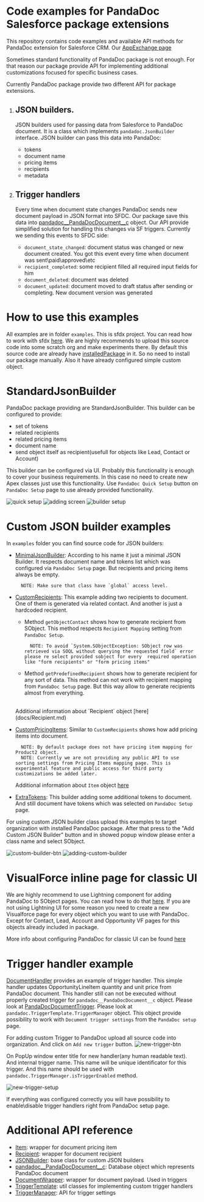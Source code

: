 # Code examples for PandaDoc Salesforce package extensions

This repository contains code examples and available API methods for PandaDoc extension for Salesforce CRM.
Our [AppExchange page](https://appexchange.salesforce.com/appxListingDetail?listingId=a0N3A00000DvMrEUAV)

Sometimes standard functionality of PandaDoc package is not enough.
For that reason our package provide API for implementing additional customizations focused for specific business cases.

Currently PandaDoc package provide two different API for package extensions.

1. ## JSON builders.
    JSON builders used for passing data from Salesforce to PandaDoc document. It is a class which implements `pandadoc.JsonBuilder` interface. JSON builder can pass this data into PandaDoc:
    - tokens
    - document name
    - pricing items
    - recipients
    - metadata

2. ## Trigger handlers
    Every time when document state changes PandaDoc sends new document payload in JSON format into SFDC. Our package save this data into [pandadoc__PandaDocDocument__c](docs/pandadoc__PandaDocDocument__c.md) object. Our API provide simplified solution for handling this changes via SF triggers. Currently we sending this events to SFDC side:
    - `document_state_changed`: document status was changed or new document created. You got this event every time when document was sent\paid\approved\etc
    - `recipient_completed`: some recipient filled all required input fields for him
    - `document_deleted`: document was deleted
    - `document_updated`: document moved to draft status after sending or completing. New document version was generated

# How to use this examples

All examples are in folder `examples`. This is sfdx project. You can read how to work with sfdx [here](https://developer.salesforce.com/tools/sfdxcli). We are highly recommends to upload this source code into some scratch org and make experiments there.
By default this source code are already have [installedPackage](examples/force-app/main/default/installedPackages/pandadoc.installedPackage-meta.xml) in it.
So no need to install our package manually. Also it have already configured simple custom object.

# StandardJsonBuilder

PandaDoc package providing are StandardJsonBuilder. This builder can be configured to provide:
- set of tokens
- related recipients
- related pricing items
- document name
- send object itself as recipient(usefull for objects like Lead, Contact or Account)

This builder can be configured via UI. Probably this functionality is enough to cover your business requirements. In this case no need to create new Apex classes just use this functionality. Use `PandaDoc Quick Setup` button on `PandaDoc Setup` page to use already provided functionality.

![quick setup](screenshots/01-quick-setup-btn.png)
![adding screen](screenshots/02-adding-screen.png)
![builder setup](screenshots/03-builder-setup.png)

# Custom JSON builder examples

In `examples` folder you can find source code for JSON builders:
- [MinimalJsonBuilder](examples/force-app/main/default/classes/MinimalJsonBuilder.cls): According to his name it just a minimal JSON Builder. It respects document name and tokens list which was configured via `PandaDoc Setup` page. But recipients and pricing items always be empty.

        NOTE: Make sure that class have `global` access level.

- [CustomRecipients](examples/force-app/main/default/classes/CustomRecipients.cls): This example adding two recipients to document. One of them is generated via related contact. And another is just a hardcoded recipient.
    - Method `getObjectContact` shows how to generate recipient from SObject. This method respects `Recipient Mapping` setting from `PandaDoc Setup`.

            NOTE: To avoid `System.SObjectException: SObject row was retrieved via SOQL without querying the requested field` error please re select provided sobject for every  required operation  like "form recipients" or "form pricing items"

    - Method `getPredefinedRecipient` shows how to generate recipient for any sort of data. This method can not work with recipient mapping from `PandaDoc Setup` page. But this way allow to generate recipients almost from everything.
    <br>
    Additional information about `Recipient` object [here](docs/Recipient.md)

- [CustomPricingItems](examples/force-app/main/default/classes/CustomPricingItems.cls): Similar to `CustomRecipients` shows how add pricing items into document.

        NOTE: By default package does not have pricing item mapping for Product2 object.
        NOTE: Currently we are not providing any public API to use sorting settings from Pricing Items mapping page. This is experimental feature and public access for third party customizations be added later.

    Additional information about `Item` object [here](docs/Item.md)

- [ExtraTokens](examples/force-app/main/default/classes/ExtraTokens.cls): This builder adding some additional tokens to document. And still document have tokens which was selected on `PandaDoc Setup` page.

For using custom JSON builder class upload this examples to target organization with installed PandaDoc package. After that press to the "Add Custom JSON Builder" button and in showed popup window please enter a class name and select SObject.

![custom-builder-btn](screenshots/04-custom-builder-btn.png)
![adding-custom-builder](screenshots/05-adding-custom-builder.png)

# VisualForce inline page for classic UI
We are highly recommend to use Lightning component for adding PandaDoc to SObject pages. You can read how to do that [here](https://support.pandadoc.com/hc/en-us/articles/360019828554-Salesforce-Lightning-Standard-setup-). If you are not using Lightning UI for some reason you need to create a new Visualforce page for every  object which you want to use with PandaDoc. Except for Contact, Lead, Account and Opportunity VF pages for this objects already included in package.

More info about configuring PandaDoc for classic UI can be found [here](https://support.pandadoc.com/hc/en-us/articles/360007816454-Salesforce-Classic-Add-PandaDoc-to-custom-objects)

# Trigger handler example

[DocumentHandler](examples/force-app/main/default/classes/DocumentHandler.cls) provides an example of trigger handler. This simple handler updates OpportunityLineItem quantity and unit price from PandaDoc document. This handler still can not be executed without properly created trigger for `pandadoc__PandaDocDocument__c` object. Please look at [PandaDocDocumentTrigger](examples/force-app/main/default/triggers/PandaDocDocumentTrigger.trigger). Please look at `pandadoc.TriggerTemplate.TriggerManager` object. This object provide possibility to work with `Document trigger settings` from the `PandaDoc setup` page.

For adding custom Trigger to PandaDoc upload all source code into organization. And click on `Add new trigger` button.
![new-trigger-btn](screenshots/06-new-trigger-btn.png)

On PopUp window enter title for new handler(any human readable text). And internal trigger name. This name will be unique identificator for this trigger. And this name should be used with `pandadoc.TriggerManager.isTriggerEnabled` method.

![new-trigger-setup](screenshots/07-trigger-setup.png)

If everything was configured correctly you will have possibility to enable\disable trigger handlers right from PandaDoc setup page.

# Additional API reference
- [Item](docs/Item.md): wrapper for document pricing item
- [Recipient](docs/Recipient.md): wrapper for document recipient
- [JSONBuilder](docs/JSONBuilder.md): base class for custom JSON builders
- [pandadoc__PandaDocDocument__c](docs/pandadoc__PandaDocDocument__c.md): Database object which represents PandaDoc document
- [DocumentWrapper](docs/DocumentWrapper.md): wrapper for document payload. Used in triggers
- [TriggerTemplate](docs/TriggerTemplate.md): util classes for implementing custom trigger handlers
- [TriggerManager](docs/TriggerManager.md): API for trigger settings